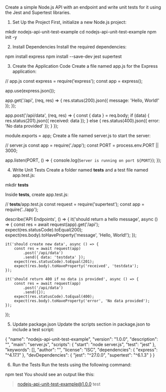Create a simple Node.js API with an endpoint and write unit tests for it using the Jest and Supertest libraries.

1. Set Up the Project
First, initialize a new Node.js project:


mkdir nodejs-api-unit-test-example
cd nodejs-api-unit-test-example
npm init -y

2. Install Dependencies
Install the required dependencies:

npm install express
npm install --save-dev jest supertest

3. Create the Application Code
Create a file named app.js for the Express application:

// app.js
const express = require('express');
const app = express();

app.use(express.json());

app.get('/api', (req, res) => {
    res.status(200).json({ message: 'Hello, World!' });
});

app.post('/api/data', (req, res) => {
    const { data } = req.body;
    if (data) {
        res.status(201).json({ received: data });
    } else {
        res.status(400).json({ error: 'No data provided' });
    }
});

module.exports = app;
Create a file named server.js to start the server:


// server.js
const app = require('./app');
const PORT = process.env.PORT || 3000;

app.listen(PORT, () => {
    console.log(`Server is running on port ${PORT}`);
});

4. Write Unit Tests
Create a folder named __tests__ and a test file named app.test.js:

mkdir __tests__

Inside __tests__, create app.test.js:


// __tests__/app.test.js
const request = require('supertest');
const app = require('../app');

describe('API Endpoints', () => {
    it('should return a hello message', async () => {
        const res = await request(app).get('/api');
        expect(res.statusCode).toEqual(200);
        expect(res.body).toHaveProperty('message', 'Hello, World!');
    });

    it('should create new data', async () => {
        const res = await request(app)
            .post('/api/data')
            .send({ data: 'testdata' });
        expect(res.statusCode).toEqual(201);
        expect(res.body).toHaveProperty('received', 'testdata');
    });

    it('should return 400 if no data is provided', async () => {
        const res = await request(app)
            .post('/api/data')
            .send({});
        expect(res.statusCode).toEqual(400);
        expect(res.body).toHaveProperty('error', 'No data provided');
    });
});

5. Update package.json
Update the scripts section in package.json to include a test script:

{
  "name": "nodejs-api-unit-test-example",
  "version": "1.0.0",
  "description": "",
  "main": "server.js",
  "scripts": {
    "start": "node server.js",
    "test": "jest"
  },
  "keywords": [],
  "author": "",
  "license": "ISC",
  "dependencies": {
    "express": "^4.17.1"
  },
  "devDependencies": {
    "jest": "^27.0.0",
    "supertest": "^6.1.3"
  }
}

6. Run the Tests
Run the tests using the following command:

npm test
You should see an output like this:

> nodejs-api-unit-test-example@1.0.0 test
